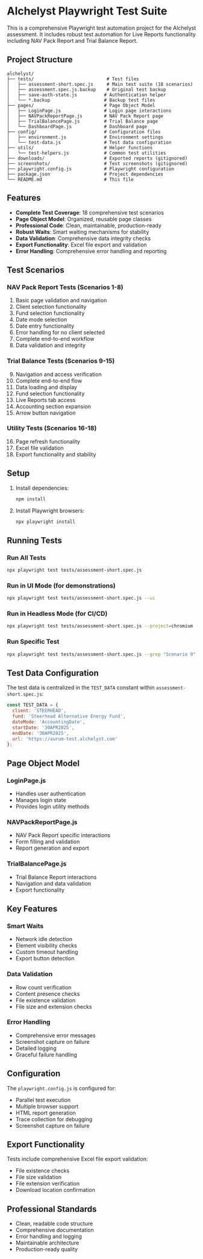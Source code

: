 # Alchelyst Playwright Test Suite

This is a comprehensive Playwright test automation project for the Alchelyst assessment. It includes robust test automation for Live Reports functionality including NAV Pack Report and Trial Balance Report.

## Project Structure

```
alchelyst/
├── tests/                           # Test files
│   ├── assessment-short.spec.js     # Main test suite (18 scenarios)
│   ├── assessment.spec.js.backup    # Original test backup
│   ├── save-auth-state.js          # Authentication helper
│   └── *.backup                    # Backup test files
├── pages/                          # Page Object Model
│   ├── LoginPage.js                # Login page interactions
│   ├── NAVPackReportPage.js        # NAV Pack Report page
│   ├── TrialBalancePage.js         # Trial Balance page
│   └── DashboardPage.js            # Dashboard page
├── config/                         # Configuration files
│   ├── environment.js              # Environment settings
│   └── test-data.js                # Test data configuration
├── utils/                          # Helper functions
│   └── test-helpers.js             # Common test utilities
├── downloads/                      # Exported reports (gitignored)
├── screenshots/                    # Test screenshots (gitignored)
├── playwright.config.js            # Playwright configuration
├── package.json                    # Project dependencies
└── README.md                       # This file
```

## Features

- **Complete Test Coverage**: 18 comprehensive test scenarios
- **Page Object Model**: Organized, reusable page classes
- **Professional Code**: Clean, maintainable, production-ready
- **Robust Waits**: Smart waiting mechanisms for stability
- **Data Validation**: Comprehensive data integrity checks
- **Export Functionality**: Excel file export and validation
- **Error Handling**: Comprehensive error handling and reporting

## Test Scenarios

### NAV Pack Report Tests (Scenarios 1-8)
1. Basic page validation and navigation
2. Client selection functionality
3. Fund selection functionality
4. Date mode selection
5. Date entry functionality
6. Error handling for no client selected
7. Complete end-to-end workflow
8. Data validation and integrity

### Trial Balance Tests (Scenarios 9-15)
9. Navigation and access verification
10. Complete end-to-end flow
11. Data loading and display
12. Fund selection functionality
13. Live Reports tab access
14. Accounting section expansion
15. Arrow button navigation

### Utility Tests (Scenarios 16-18)
16. Page refresh functionality
17. Excel file validation
18. Export functionality and stability

## Setup

1. Install dependencies:
   ```bash
   npm install
   ```

2. Install Playwright browsers:
   ```bash
   npx playwright install
   ```

## Running Tests

### Run All Tests
```bash
npx playwright test tests/assessment-short.spec.js
```

### Run in UI Mode (for demonstrations)
```bash
npx playwright test tests/assessment-short.spec.js --ui
```

### Run in Headless Mode (for CI/CD)
```bash
npx playwright test tests/assessment-short.spec.js --project=chromium --reporter=line
```

### Run Specific Test
```bash
npx playwright test tests/assessment-short.spec.js --grep "Scenario 9"
```

## Test Data Configuration

The test data is centralized in the `TEST_DATA` constant within `assessment-short.spec.js`:

```javascript
const TEST_DATA = {
  client: 'STEERHEAD',
  fund: 'Steerhead Alternative Energy Fund',
  dateMode: 'AccountingDate',
  startDate: '30APR2025',
  endDate: '30APR2025',
  url: 'https://aurum-test.alchelyst.com'
};
```

## Page Object Model

### LoginPage.js
- Handles user authentication
- Manages login state
- Provides login utility methods

### NAVPackReportPage.js
- NAV Pack Report specific interactions
- Form filling and validation
- Report generation and export

### TrialBalancePage.js
- Trial Balance Report interactions
- Navigation and data validation
- Export functionality

## Key Features

### Smart Waits
- Network idle detection
- Element visibility checks
- Custom timeout handling
- Export button detection

### Data Validation
- Row count verification
- Content presence checks
- File existence validation
- File size and extension checks

### Error Handling
- Comprehensive error messages
- Screenshot capture on failure
- Detailed logging
- Graceful failure handling

## Configuration

The `playwright.config.js` is configured for:
- Parallel test execution
- Multiple browser support
- HTML report generation
- Trace collection for debugging
- Screenshot capture on failure

## Export Functionality

Tests include comprehensive Excel file export validation:
- File existence checks
- File size validation
- File extension verification
- Download location confirmation

## Professional Standards

- Clean, readable code structure
- Comprehensive documentation
- Error handling and logging
- Maintainable architecture
- Production-ready quality
